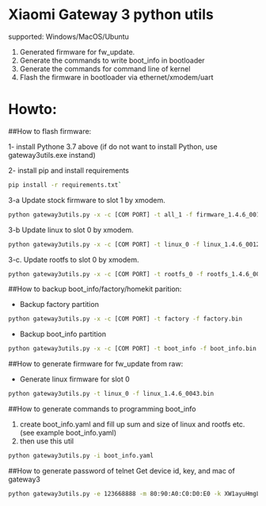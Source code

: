 # Xiaomi Gateway 3 python utils
supported: Windows/MacOS/Ubuntu

1. Generated firmware for fw_update.
2. Generate the commands to write boot_info in bootloader
3. Generate the commands for command line of kernel
4. Flash the firmware in bootloader via ethernet/xmodem/uart

# Howto:
##How to flash firmware:

1- install Pythone 3.7 above (if do not want to install Python, use gateway3utils.exe instand)

2- install pip and install requirements
```bash
pip install -r requirements.txt`
```
3-a Update stock firmware to slot 1 by xmodem.
```bash
python gateway3utils.py -x -c [COM PORT] -t all_1 -f firmware_1.4.6_0012.bin
```
3-b Update linux to slot 0 by xmodem.
```bash
python gateway3utils.py -x -c [COM PORT] -t linux_0 -f linux_1.4.6_0012.bin_raw
```
3-c. Update rootfs to slot 0 by xmodem.
```bash
python gateway3utils.py -x -c [COM PORT] -t rootfs_0 -f rootfs_1.4.6_0012.bin_raw
```


##How to backup boot_info/factory/homekit parition:
* Backup factory partition

```bash
python gateway3utils.py -x -c [COM PORT] -t factory -f factory.bin
```
* Backup boot_info partition

```bash
python gateway3utils.py -x -c [COM PORT] -t boot_info -f boot_info.bin
```

##How to generate firmware for fw_update from raw:
* Generate linux firmware for slot 0

```bash
python gateway3utils.py -t linux_0 -f linux_1.4.6_0043.bin
```

##How to generate commands to programming boot_info
1. create boot_info.yaml and fill up sum and size of linux and rootfs etc. (see example boot_info.yaml)
2. then use this util

```bash
python gateway3utils.py -i boot_info.yaml
```

##How to generate password of telnet
Get device id, key, and mac of gateway3
```bash
python gateway3utils.py -e 123668888 -m 80:90:A0:C0:D0:E0 -k XW1ayuHmgLcKlNlL
```
